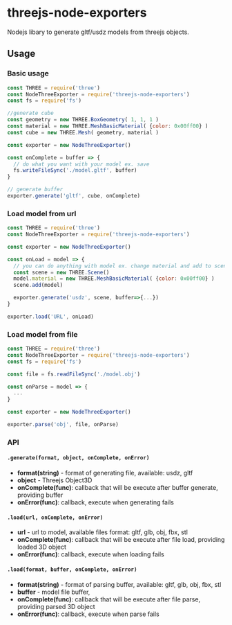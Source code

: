 # threejs-node-exporters

Nodejs libary to generate gltf/usdz models from threejs objects.

## Usage

### Basic usage

```javascript
const THREE = require('three')
const NodeThreeExporter = require('threejs-node-exporters')
const fs = require('fs')

//generate cube
const geometry = new THREE.BoxGeometry( 1, 1, 1 )
const material = new THREE.MeshBasicMaterial( {color: 0x00ff00} )
const cube = new THREE.Mesh( geometry, material )

const exporter = new NodeThreeExporter()

const onComplete = buffer => {
  // do what you want with your model ex. save
  fs.writeFileSync('./model.gltf', buffer)
}

// generate buffer
exporter.generate('gltf', cube, onComplete)
```

### Load model from url

```javascript
const THREE = require('three')
const NodeThreeExporter = require('threejs-node-exporters')

const exporter = new NodeThreeExporter()

const onLoad = model => {
  // you can do anything with model ex. change material and add to scene
  const scene = new THREE.Scene()
  model.material = new THREE.MeshBasicMaterial( {color: 0x00ff00} )
  scene.add(model)

  exporter.generate('usdz', scene, buffer=>{...})
}

exporter.load('URL', onLoad)
```

### Load model from file

```javascript
const THREE = require('three')
const NodeThreeExporter = require('threejs-node-exporters')
const fs = require('fs')

const file = fs.readFileSync('./model.obj')

const onParse = model => {
  ...
}

const exporter = new NodeThreeExporter()

exporter.parse('obj', file, onParse)
```

### API

#### `.generate(format, object, onComplete, onError)`

* **format(string)** - format of generating file, available: usdz, gltf
* **object** - Threejs Object3D
* **onComplete(func)**: callback that will be execute after buffer generate, providing buffer
* **onError(func)**: callback, execute when generating fails

#### `.load(url, onComplete, onError)`
* **url** - url to model, available files format: gltf, glb, obj, fbx, stl
* **onComplete(func)**: callback that will be execute after file load, providing loaded 3D object
* **onError(func)**: callback, execute when loading fails

#### `.load(format, buffer, onComplete, onError)`
* **format(string)** - format of parsing buffer, available: gltf, glb, obj, fbx, stl
* **buffer** - model file buffer,
* **onComplete(func)**: callback that will be execute after file parse, providing parsed 3D object
* **onError(func)**: callback, execute when parse fails